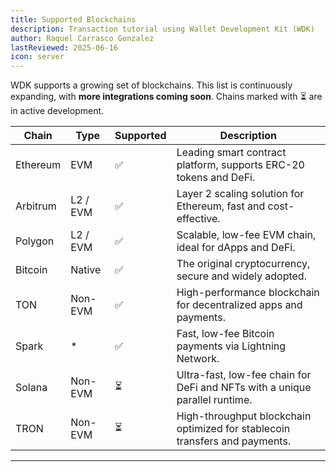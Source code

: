 ```yaml
---
title: Supported Blockchains
description: Transaction tutorial using Wallet Development Kit (WDK)
author: Raquel Carrasco Gonzalez
lastReviewed: 2025-06-16
icon: server
---
```


WDK supports a growing set of blockchains. This list is continuously expanding, with **more integrations coming soon**. Chains marked with ⏳ are in active development.

| Chain      | Type        | Supported | Description                                                                   |
|------------|-------------|-----------|-------------------------------------------------------------------------------|
| Ethereum   | EVM         | ✅        | Leading smart contract platform, supports ERC-20 tokens and DeFi.             |
| Arbitrum   | L2 / EVM    | ✅        | Layer 2 scaling solution for Ethereum, fast and cost-effective.               |
| Polygon    | L2 / EVM    | ✅        | Scalable, low-fee EVM chain, ideal for dApps and DeFi.                        |
| Bitcoin    | Native      | ✅        | The original cryptocurrency, secure and widely adopted.                       |
| TON        | Non-EVM     | ✅        | High-performance blockchain for decentralized apps and payments.              |
| Spark      | *           | ✅        | Fast, low-fee Bitcoin payments via Lightning Network.                         |
| Solana     | Non-EVM     | ⏳        | Ultra-fast, low-fee chain for DeFi and NFTs with a unique parallel runtime.   |
| TRON       | Non-EVM     | ⏳        | High-throughput blockchain optimized for stablecoin transfers and payments.   |

---